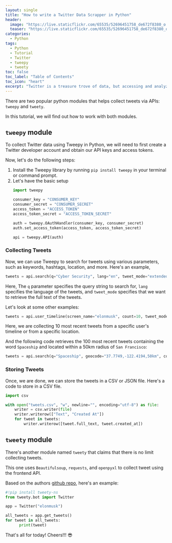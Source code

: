 ```yaml
---
layout: single
title: "How to write a Twitter Data Scrapper in Python"
header:
  image: "https://live.staticflickr.com/65535/52696451758_de672f8380_o.png"
  teaser: "https://live.staticflickr.com/65535/52696451758_de672f8380_o.png"
categories:
  - Python
tags:
  - Python
  - Tutorial
  - Twitter
  - tweepy
  - tweety
toc: false
toc_label: "Table of Contents"
toc_icon: "heart"
excerpt: "Twitter is a treasure trove of data, but accessing and analyzing it can be a challenge. Our step-by-step tutorial shows you how to build a custom data scraper using Python, so you can easily collect, store, and analyze Twitter data for any purpose."
---
```



There are two popular python modules that helps collect tweets via APIs: `tweepy` and `tweety`.

In this tutorial, we will find out how to work with both modules.

## `tweepy` module
To collect Twitter data using Tweepy in Python, we will need to first create a Twitter developer account and obtain our API keys and access tokens.

Now, let's do the following steps:
1. Install the Tweepy library by running `pip install tweepy` in your terminal or command prompt.
2. Let's have the basic setup
	```py
	import tweepy

	consumer_key = "CONSUMER_KEY"
	consumer_secret = "CONSUMER_SECRET"
	access_token = "ACCESS_TOKEN"
	access_token_secret = "ACCESS_TOKEN_SECRET"

	auth = tweepy.OAuthHandler(consumer_key, consumer_secret)
	auth.set_access_token(access_token, access_token_secret)

	api = tweepy.API(auth)
	```

### Collecting Tweets
Now, we can use Tweepy to search for tweets using various parameters, such as keywords, hashtags, location, and more. Here's an example,

```py
tweets = api.search(q="Cyber Security", lang="en", tweet_mode="extended")
```

Here, The `q` parameter specifies the query string to search for, `lang` specifies the language of the tweets, and `tweet_mode` specifies that we want to retrieve the full text of the tweets.

Let's look at some other examples:

```py
tweets = api.user_timeline(screen_name="elonmusk", count=10, tweet_mode="extended")
```
Here, we are collecting 10 most recent tweets from a specific user's timeline or from a specific location.

And the following code retrieves the 100 most recent tweets containing the word `Spaceship` and located within a 50km radius of `San Francisco`:

```py
tweets = api.search(q="Spaceship", geocode="37.7749,-122.4194,50km", count=100, tweet_mode="extended")
```

### Storing Tweets
Once, we are done, we can store the tweets in a CSV or JSON file. Here's a code to store in a CSV file.

```py
import csv

with open("tweets.csv", "w", newline="", encoding="utf-8") as file:
    writer = csv.writer(file)
    writer.writerow(["Text", "Created At"])
    for tweet in tweets:
        writer.writerow([tweet.full_text, tweet.created_at])
```


## `tweety` module
There's another module named `tweety` that claims that there is no limit collecting tweets. 

This one uses `Beautifulsoup`, `requests`, and `openpyxl` to collect tweet using the frontend API.

Based on the authors [github repo](https://github.com/mahrtayyab/tweety), here's an example:

```py
#!pip install tweety-ns
from tweety.bot import Twitter

app = Twitter("elonmusk")

all_tweets = app.get_tweets()
for tweet in all_tweets:
      print(tweet)
```

That's all for today! Cheers!!! :sunglasses:
<!--stackedit_data:
eyJoaXN0b3J5IjpbMTM0MzcwNDE1MywxMTU1OTYyNjU1XX0=
-->